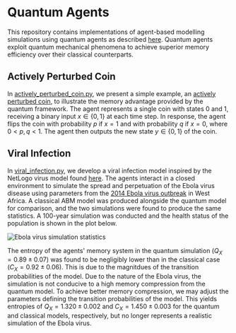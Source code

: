 # Quantum Agents

This repository contains implementations of agent-based modelling simulations using quantum agents as described [here](https://arxiv.org/abs/2108.10876).  Quantum agents exploit quantum mechanical phenomena to achieve superior memory efficiency over their classical counterparts.

## Actively Perturbed Coin

In [actively_perturbed_coin.py](https://github.com/adamreidsmith/QuantumAgents/blob/master/actively_perturbed_coin.py), we present a simple example, an [actively perturbed coin](https://www.nature.com/articles/s41534-016-0001-3), to illustrate the memory advantage provided by the quantum framework. The agent represents a single coin with states 0 and 1, receiving a binary input $`x\in\{0,1\}`$ at each time step. In response, the agent flips the coin with probability $p$ if $x=1$ and with probability $q$ if $x=0$, where $`0 \lt p,q \lt 1`$. The agent then outputs the new state $`y\in\{0,1\}`$ of the coin.

## Viral Infection

In [viral_infection.py](viral_infection.py), we develop a viral infection model inspired by the NetLogo virus model found [here](http://www.netlogoweb.org/launch#http://www.netlogoweb.org/assets/modelslib/Sample%20Models/Biology/Virus.nlogo).  The agents interact in a closed environment to simulate the spread and perpetuation of the Ebola virus disease using parameters from the [2014 Ebola virus outbreak](https://en.wikipedia.org/wiki/Western_African_Ebola_virus_epidemic) in West Africa.  A classical ABM model was produced alongside the quantum model for comparison, and the two simulations were found to produce the same statistics.  A 100-year simulation was conducted and the health status of the population is shown in the plot below.

![Ebola virus simulation statistics](ebola_classical.png)

The entropy of the agents' memory system in the quantum simulation ($`Q_X=0.89 \pm 0.07`$) was found to be negligibly lower than in the classical case ($`C_X=0.92 \pm 0.06`$).  This is due to the magnitdues of the transition probabilities of the model.  Due to the nature of the Ebola virus, the simulation is not conducive to a high memory compression from the quantum model.  To achieve better memory compression, we may adjust the parameters defining the transition probabilities of the model.  This yields entropies of $`Q_X=1.320 \pm 0.002`$ and $`C_X=1.450 \pm 0.003`$ for the quantum and classical models, respectively, but no longer represents a realistic simulation of the Ebola virus.
